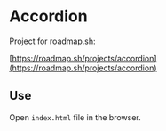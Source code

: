 # Accordion

Project for roadmap.sh:

[https://roadmap.sh/projects/accordion](https://roadmap.sh/projects/accordion)

## Use

Open `index.html` file in the browser.
